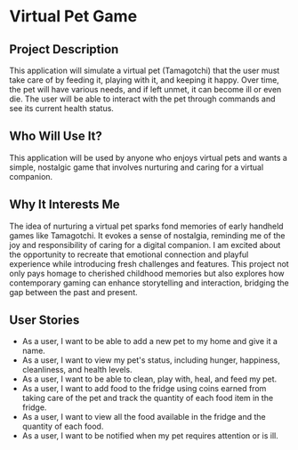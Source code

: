 # Virtual Pet Game

## Project Description

This application will simulate a virtual pet (Tamagotchi) that the user must take care of by feeding it, playing with it, and keeping it happy. Over time, the pet will have various needs, and if left unmet, it can become ill or even die. The user will be able to interact with the pet through commands and see its current health status.

## Who Will Use It?

This application will be used by anyone who enjoys virtual pets and wants a simple, nostalgic game that involves nurturing and caring for a virtual companion.

## Why It Interests Me

The idea of nurturing a virtual pet sparks fond memories of early handheld games like Tamagotchi. It evokes a sense of nostalgia, reminding me of the joy and responsibility of caring for a digital companion. I am excited about the opportunity to recreate that emotional connection and playful experience while introducing fresh challenges and features. This project not only pays homage to cherished childhood memories but also explores how contemporary gaming can enhance storytelling and interaction, bridging the gap between the past and present.

## User Stories

- As a user, I want to be able to add a new pet to my home and give it a name.
- As a user, I want to view my pet's status, including hunger, happiness, cleanliness, and health levels.
- As a user, I want to be able to clean, play with, heal, and feed my pet.
- As a user, I want to add food to the fridge using coins earned from taking care of the pet and track the quantity of each food item in the fridge.
- As a user, I want to view all the food available in the fridge and the quantity of each food.
- As a user, I want to be notified when my pet requires attention or is ill.

